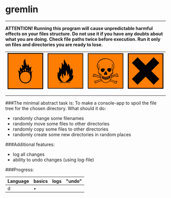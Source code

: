 # gremlin 
***
**ATTENTION! Running this program will cause unpredictable harmful effects on your files structure. Do not use it if you have any doubts about what you are doing. Check file paths twice before execution. Run it only on files and directories you are ready to lose.**

| ![alt text](https://raw.githubusercontent.com/sentenzo/wildcode/master/img/attention_harmful_code_01.png " ")                   | ![alt text](https://raw.githubusercontent.com/sentenzo/wildcode/master/img/attention_harmful_code_02.png " ")                   | ![alt text](https://raw.githubusercontent.com/sentenzo/wildcode/master/img/attention_harmful_code_03.png " ")                   | ![alt text](https://raw.githubusercontent.com/sentenzo/wildcode/master/img/attention_harmful_code_04.png " ") |
| --- | --- | --- | --- |
***
###The minimal abstract task is:
To make a console-app to spoil the file tree for the chosen directory. What should it do:
  - randomly change some filenames
  - randomly move some files to other directories
  - randomly copy some files to other directories
  - randomly create some new directories in random places

###Additional features:
  - log all changes
  - ability to undo changes (using log-file)
  
###Progress:

| Language| basics | logs   | "undo"  |
|---------|--------|--------|---------|
| d       | •      |        |         |
